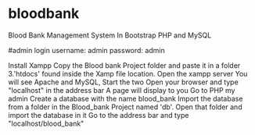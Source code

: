 # bloodbank
Blood Bank Management System In Bootstrap PHP and MySQL 

#admin login
username: admin
password: admin

Install Xampp
Copy the Blood bank Project folder and paste it in a folder 3.'htdocs' found inside the Xamp file location.
Open the xampp server
You will see Apache and MySQL, Start the two
Open your browser and type "localhost" in the address bar A page will display to you
Go to PHP my admin
Create a database with the name blood_bank
Import the database from a folder in the Blood_bank Project named 'db'.
Open that folder and import the database in it
Go to the address bar and type "localhost/blood_bank"
